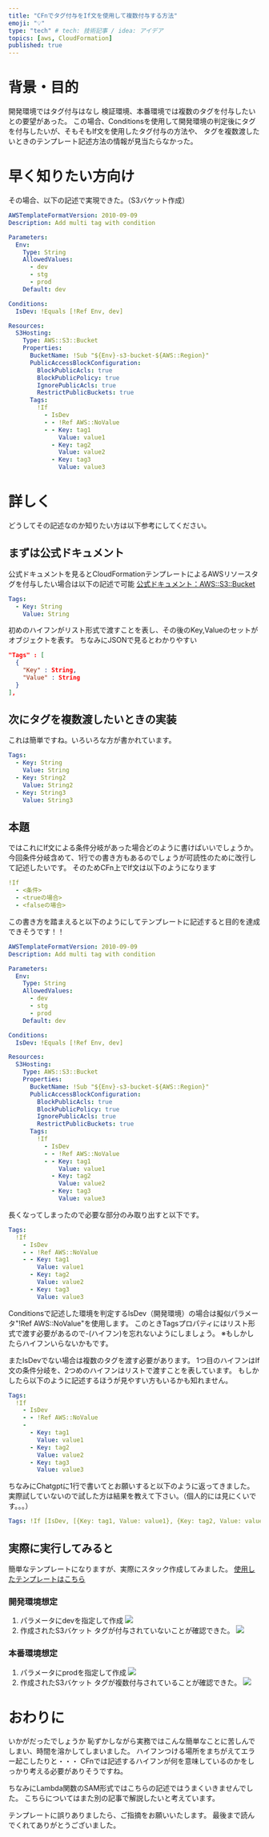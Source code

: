 ```yaml
---
title: "CFnでタグ付与をIf文を使用して複数付与する方法"
emoji: "💡"
type: "tech" # tech: 技術記事 / idea: アイデア
topics: [aws, CloudFormation]
published: true
---
```

# 背景・目的
開発環境ではタグ付与はなし
検証環境、本番環境では複数のタグを付与したいとの要望があった。
この場合、Conditionsを使用して開発環境の判定後にタグを付与したいが、そもそもIf文を使用したタグ付与の方法や、
タグを複数渡したいときのテンプレート記述方法の情報が見当たらなかった。

# 早く知りたい方向け
その場合、以下の記述で実現できた。（S3バケット作成）
```yaml
AWSTemplateFormatVersion: 2010-09-09
Description: Add multi tag with condition

Parameters:
  Env:
    Type: String
    AllowedValues:
      - dev
      - stg
      - prod
    Default: dev

Conditions:
  IsDev: !Equals [!Ref Env, dev]

Resources:
  S3Hosting:
    Type: AWS::S3::Bucket
    Properties:
      BucketName: !Sub "${Env}-s3-bucket-${AWS::Region}"
      PublicAccessBlockConfiguration:
        BlockPublicAcls: true
        BlockPublicPolicy: true
        IgnorePublicAcls: true
        RestrictPublicBuckets: true
      Tags:
        !If
          - IsDev
          - - !Ref AWS::NoValue
          - - Key: tag1
              Value: value1
            - Key: tag2
              Value: value2
            - Key: tag3
              Value: value3
```
# 詳しく
どうしてその記述なのか知りたい方は以下参考にしてください。

## まずは公式ドキュメント
公式ドキュメントを見るとCloudFormationテンプレートによるAWSリソースタグを付与したい場合は以下の記述で可能
[公式ドキュメント：AWS::S3::Bucket](https://github.com/watanabe-atsuhiro/public-documents-zenn/blob/main/code/multi-tag-with-if/multi-tag.yaml)
```yaml
Tags:
  - Key: String
    Value: String
```
初めのハイフンがリスト形式で渡すことを表し、その後のKey,Valueのセットがオブジェクトを表す。
ちなみにJSONで見るとわかりやすい
```JSON
"Tags" : [
  {
    "Key" : String,
    "Value" : String
  }
],
```
## 次にタグを複数渡したいときの実装
これは簡単ですね。いろいろな方が書かれています。
```yaml
Tags:
  - Key: String
    Value: String
  - Key: String2
    Value: String2
  - Key: String3
    Value: String3
```

## 本題
ではこれにIf文による条件分岐があった場合どのように書けばいいでしょうか。
今回条件分岐含めて、1行での書き方もあるのでしょうが可読性のために改行して記述したいです。
そのためCFn上でIf文は以下のようになります
```yaml
!If
  - <条件>
  - <trueの場合>
  - <falseの場合>
```
この書き方を踏まえると以下のようにしてテンプレートに記述すると目的を達成できそうです！！
```yaml
AWSTemplateFormatVersion: 2010-09-09
Description: Add multi tag with condition

Parameters:
  Env:
    Type: String
    AllowedValues:
      - dev
      - stg
      - prod
    Default: dev

Conditions:
  IsDev: !Equals [!Ref Env, dev]

Resources:
  S3Hosting:
    Type: AWS::S3::Bucket
    Properties:
      BucketName: !Sub "${Env}-s3-bucket-${AWS::Region}"
      PublicAccessBlockConfiguration:
        BlockPublicAcls: true
        BlockPublicPolicy: true
        IgnorePublicAcls: true
        RestrictPublicBuckets: true
      Tags:
        !If
          - IsDev
          - - !Ref AWS::NoValue
          - - Key: tag1
              Value: value1
            - Key: tag2
              Value: value2
            - Key: tag3
              Value: value3
```
長くなってしまったので必要な部分のみ取り出すと以下です。
```yaml
Tags:
  !If
    - IsDev
    - - !Ref AWS::NoValue
    - - Key: tag1
        Value: value1
      - Key: tag2
        Value: value2
      - Key: tag3
        Value: value3
```
Conditionsで記述した環境を判定するIsDev（開発環境）の場合は擬似パラメータ"!Ref AWS::NoValue"を使用します。
このときTagsプロパティにはリスト形式で渡す必要があるので-(ハイフン)を忘れないようにしましょう。
※もしかしたらハイフンいらないかもです。

またIsDevでない場合は複数のタグを渡す必要があります。
1つ目のハイフンはIf文の条件分岐を、2つめのハイフンはリストで渡すことを表しています。
もしかしたら以下のように記述するほうが見やすい方もいるかも知れません。
```yaml
Tags:
  !If
    - IsDev
    - - !Ref AWS::NoValue
    -
      - Key: tag1
        Value: value1
      - Key: tag2
        Value: value2
      - Key: tag3
        Value: value3
```
ちなみにChatgptに1行で書いてとお願いすると以下のように返ってきました。
実際試していないので試した方は結果を教えて下さい。（個人的には見にくいです。。。）
```yaml
Tags: !If [IsDev, [{Key: tag1, Value: value1}, {Key: tag2, Value: value2}], !Ref AWS::NoValue]
```

## 実際に実行してみると
簡単なテンプレートになりますが、実際にスタック作成してみました。
[使用したテンプレートはこちら](https://github.com/watanabe-atsuhiro/public-documents-zenn/tree/main/code/multi-tag-with-if)
### 開発環境想定
1. パラメータにdevを指定して作成
![](/images/multi-tag-with-if/dev-create.png)
2. 作成されたS3バケット
タグが付与されていないことが確認できた。
![](/images/multi-tag-with-if/dev-confirm.png)

### 本番環境想定
1. パラメータにprodを指定して作成
![](/images/multi-tag-with-if/prod-create.png)
2. 作成されたS3バケット
タグが複数付与されていることが確認できた。
![](/images/multi-tag-with-if/prod-confirm.png)

# おわりに
いかがだったでしょうか
恥ずかしながら実務ではこんな簡単なことに苦しんでしまい、時間を溶かしてしまいました。
ハイフンつける場所をまちがえてエラー起こしたりと・・・
CFnでは記述するハイフンが何を意味しているのかをしっかり考える必要がありそうですね。

ちなみにLambda関数のSAM形式ではこちらの記述ではうまくいきませんでした。
こちらについてはまた別の記事で解説したいと考えています。

テンプレートに誤りありましたら、ご指摘をお願いいたします。
最後まで読んでくれてありがとうございました。